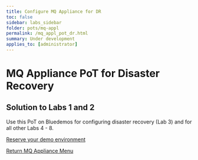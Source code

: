 ```yaml
---
title: Configure MQ Appliance for DR
toc: false
sidebar: labs_sidebar
folder: pots/mq-appl
permalink: /mq_appl_pot_dr.html
summary: Under development
applies_to: [administrator]
---
```


# MQ Appliance PoT for Disaster Recovery
## Solution to Labs 1 and 2

Use this PoT on Bluedemos for configuring disaster recovery (Lab 3) and for all other Labs 4 - 8.


[Reserve your demo environment](https://bluedemos.com/show/9)

[Return MQ Appliance Menu](mq_appl_pot_overview.html)